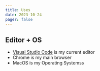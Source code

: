 ```yaml
---
title: Uses
date: 2023-10-24
pager: false
---
```


## Editor + OS

- [Visual Studio Code](https://code.visualstudio.com/) is my current editor
- Chrome is my main browser
- MacOS is my Operating Systemss